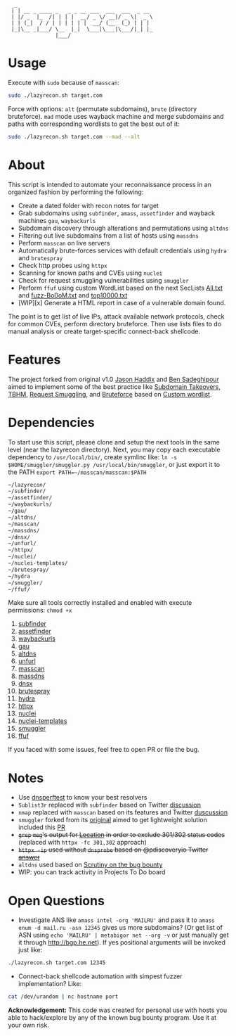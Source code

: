 ```
  _
 | | __ _ ____ _   _ _ __ ___  ___  ___  _ __
 | |/ _  |_  /| | | |  __/ _ \/ __|/ _ \|  _ \
 | | (_|  / / | | | | | |  __/ (__  (_) | | | 
 |_|\__ _|___/ \__  |_|  \___|\___|\___/|_| |_
               |___/
```

# Usage
Execute with `sudo` because of `masscan`:
```bash
sudo ./lazyrecon.sh target.com
```
Force with options: `alt` (permutate subdomains), `brute` (directory bruteforce). `mad` mode uses wayback machine and merge subdomains and paths with corresponding wordlists to get the best out of it: 
```bash
sudo ./lazyrecon.sh target.com --mad --alt
```

# About

This script is intended to automate your reconnaissance process in an organized fashion by performing the following:

- Create a dated folder with recon notes for target
- Grab subdomains using `subfinder`, `amass`, `assetfinder` and wayback machines `gau`, `waybackurls`
- Subdomain discovery through alterations and permutations using `altdns`
- Filtering out live subdomains from a list of hosts using `massdns`
- Perform `masscan` on live servers
- Automatically brute-forces services with default credentials using `hydra` and `brutespray`
- Check http probes using `httpx`
- Scanning for known paths and CVEs using `nuclei`
- Check for request smuggling vulnerabilities using `smuggler`
- Perform `ffuf` using custom WordList based on the next SecLists [All.txt](https://gist.githubusercontent.com/jhaddix/86a06c5dc309d08580a018c66354a056/raw/96f4e51d96b2203f19f6381c8c545b278eaa0837/all.txt) and [fuzz-Bo0oM.txt](https://github.com/danielmiessler/SecLists/blob/master/Fuzzing/fuzz-Bo0oM.txt) and [top10000.txt](https://github.com/danielmiessler/RobotsDisallowed/blob/master/top10000.txt)
- [WIP][x] Generate a HTML report in case of a vulnerable domain found.

The point is to get list of live IPs, attack available network protocols, check for common CVEs, perform directory bruteforce. Then use lists files to do manual analysis or create target-specific connect-back shellcode.

# Features

The project forked from original v1.0 [Jason Haddix](https://github.com/jhaddix/lazyrecon) and [Ben Sadeghipour](https://github.com/nahamsec/lazyrecon) aimed to implement some of the best practice like [Subdomain Takeovers](https://www.hackerone.com/blog/Guide-Subdomain-Takeovers), [TBHM](https://docs.google.com/presentation/d/1MWWXXRvvesWL8V-GiwGssvg4iDM58_RMeI_SZ65VXwQ), [Request Smuggling](https://portswigger.net/web-security/request-smuggling), and [Bruteforce](https://danielmiessler.com/blog/the-most-interesting-disallowed-directories/) based on [Custom wordlist](https://www.youtube.com/watch?v=W4_QCSIujQ4&t=1237s&ab_channel=Nahamsec).


# Dependencies

To start use this script, please clone and setup the next tools in the same level (near the lazyrecon directory). Next, you may copy each executable dependency to `/usr/local/bin/`, create symlinc like: `ln -s $HOME/smuggler/smuggler.py /usr/local/bin/smuggler`, or just export it to the PATH `export PATH=~/masscan/masscan:$PATH`

```bash
~/lazyrecon/
~/subfinder/
~/assetfinder/
~/waybackurls/
~/gau/
~/altdns/
~/masscan/
~/massdns/
~/dnsx/
~/unfurl/
~/httpx/
~/nuclei/
~/nuclei-templates/
~/brutespray/
~/hydra
~/smuggler/
~/ffuf/
```
Make sure all tools correctly installed and enabled with execute permissions: `chmod +x`
1. [subfinder](https://github.com/projectdiscovery/subfinder)
2. [assetfinder](https://github.com/tomnomnom/assetfinder)
3. [waybackurls](https://github.com/tomnomnom/waybackurls)
4. [gau](https://github.com/lc/gau)
5. [altdns](https://github.com/infosec-au/altdns)
6. [unfurl](https://github.com/tomnomnom/unfurl)
7. [masscan](https://github.com/robertdavidgraham/masscan)
8. [massdns](https://github.com/blechschmidt/massdns)
9. [dnsx](https://github.com/projectdiscovery/dnsx)
10. [brutespray](https://github.com/storenth/brutespray)
11. [hydra](https://github.com/vanhauser-thc/thc-hydra)
12. [httpx](https://github.com/projectdiscovery/httpx)
13. [nuclei](https://github.com/projectdiscovery/nuclei)
14. [nuclei-templates](https://github.com/projectdiscovery/nuclei-templates)
15. [smuggler](https://github.com/storenth/requestsmuggler)
16. [ffuf](https://github.com/ffuf/ffuf)

If you faced with some issues, feel free to open PR or file the bug.

# Notes

 - Use [dnsperftest](https://github.com/cleanbrowsing/dnsperftest) to know your best resolvers
 - `Sublist3r` replaced with `subfinder` based on Twitter [discussion](https://twitter.com/Jhaddix/status/1293118260808843264)
 - `nmap` replaced with `masscan` based on its features and Twitter [duscussion](https://twitter.com/DanielMiessler/status/1286721113343447040)
 - `smuggler` forked from its [original](https://github.com/gwen001/pentest-tools/blob/master/smuggler.py) aimed to get lightweight solution included this [PR](https://github.com/gwen001/pentest-tools/pull/10)
 - ~~`grep` `meg`'s output for [Location](https://twitter.com/hunter0x7/status/1293168500672954368) in order to exclude 301/302 status codes~~
 (replaced with `httpx -fc 301,302` approach)
 - ~~`httpx -ip` used without `dnsprobe` based on @pdiscoveryio Twitter [answer](https://twitter.com/pdiscoveryio/status/1338163970557894656)~~
 - `altdns` used based on [Scrutiny on the bug bounty](https://docs.google.com/presentation/d/1PCnjzCeklOeGMoWiE2IUzlRGOBxNp8K5hLQuvBNzrFY/)
 - WIP: you can track activity in Projects To Do board

# Open Questions

- Investigate ANS like `amass intel -org 'MAILRU'` and pass it to `amass enum -d mail.ru -asn 12345` gives us more subdomains? (Or get list of ASN using `echo 'MAILRU' | metabigor net --org -v` or just manually get it through http://bgp.he.net). If yes positional arguments will be invoked just like:
```bash
./lazyrecon.sh target.com 12345
```
- Connect-back shellcode automation with simpest fuzzer implementation? Like:
```bash
cat /dev/urandom | nc hostname port
```


**Acknowledgement:** This code was created for personal use with hosts you able to hack/explore by any of the known bug bounty program. Use it at your own risk.
